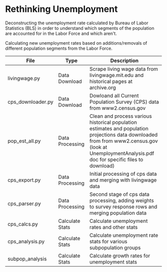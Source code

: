 # Rethinking Unemployment
Deconstructing the unemployment rate calculated by Bureau of Labor Statistics (BLS) in order to understand which segments of the population are accounted for in the Labor Force and which aren't.

Calculating new unemployment rates based on additions/removals of different population segments from the Labor Force.

File           | Type          | Description
-------------- | ------------- | ---------------
livingwage<nolink>.py| Data Download | Scrape living wage data from livingwage.mit.edu and historical pages at archive.org
cps_downloader.py  | Data Download | Dowloand all Current Population Survey (CPS) data from www2.census.gov
pop_est_all.py | Data Processing | Clean and process various historical population estimates and population projections data downloaded from from www2.census.gov (look at UnemploymentAnalysis.pdf doc for specific files to download)
cps_export.py  | Data Processing | Initial processing of cps data and merging with livingwage data
cps_parser.py  | Data Processing | Second stage of cps data processing, adding weights to survey response rows and merging population data
cps_calcs.py   | Calculate Stats | Calculate unemployment rates and other stats
cps_analysis.py | Calculate Stats | Calculate unemployment rate stats for various subpopulation groups
subpop_analysis | Calculate Stats | Calculate growth rates for unemployment stats  
